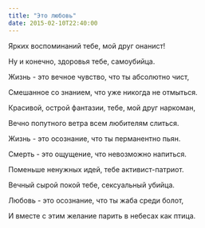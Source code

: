 ```yaml
---
title: "Это любовь"
date: 2015-02-10T22:40:00
---
```


Ярких воспоминаний тебе, мой друг онанист!

Ну и конечно, здоровья тебе, самоубийца.

Жизнь - это вечное чувство, что ты абсолютно чист,

Смешанное со знанием, что уже никогда не отмыться.



Красивой, острой фантазии, тебе, мой друг наркоман,

Вечно попутного ветра всем любителям слиться.

Жизнь - это осознание, что ты перманентно пьян.

Смерть - это ощущение, что невозможно напиться.



Поменьше ненужных идей, тебе активист-патриот.

Вечный сырой покой тебе, сексуальный убийца.

Любовь - это осознание, что ты жаба среди болот,

И вместе с этим желание парить в небесах как птица.
